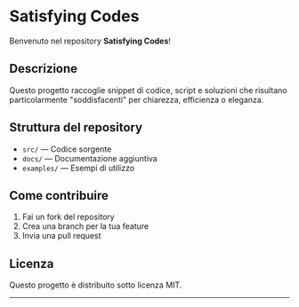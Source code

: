 # Satisfying Codes

Benvenuto nel repository **Satisfying Codes**!

## Descrizione

Questo progetto raccoglie snippet di codice, script e soluzioni che risultano particolarmente "soddisfacenti" per chiarezza, efficienza o eleganza.

## Struttura del repository

- `src/` — Codice sorgente
- `docs/` — Documentazione aggiuntiva
- `examples/` — Esempi di utilizzo

## Come contribuire

1. Fai un fork del repository
2. Crea una branch per la tua feature
3. Invia una pull request

## Licenza

Questo progetto è distribuito sotto licenza MIT.

---